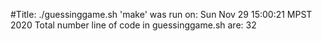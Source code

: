 #Title:
./guessinggame.sh
'make' was run on:
Sun Nov 29 15:00:21 MPST 2020
Total number line of code in guessinggame.sh are:
32

